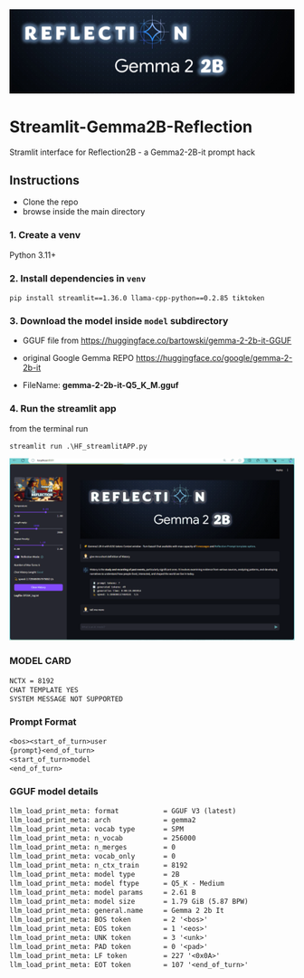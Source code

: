 <img src='https://github.com/fabiomatricardi/Streamlit-Gemma2B-Reflection/raw/main/images/logo_reflection2B.png' width=900>

# Streamlit-Gemma2B-Reflection
Stramlit interface for Reflection2B - a Gemma2-2B-it prompt hack


## Instructions

- Clone the repo
- browse inside the main directory

### 1. Create a venv
Python 3.11+

### 2. Install dependencies in `venv`
```
pip install streamlit==1.36.0 llama-cpp-python==0.2.85 tiktoken
```

### 3. Download the model inside `model` subdirectory
- GGUF file from [https://huggingface.co/bartowski/gemma-2-2b-it-GGUF
](https://huggingface.co/bartowski/gemma-2-2b-it-GGUF
)

- original Google Gemma REPO [https://huggingface.co/google/gemma-2-2b-it
](https://huggingface.co/google/gemma-2-2b-it
)
- FileName: **gemma-2-2b-it-Q5_K_M.gguf**

### 4. Run the streamlit app
from the terminal run
```
streamlit run .\HF_streamlitAPP.py
```



<img src='https://github.com/fabiomatricardi/Streamlit-Gemma2B-Reflection/raw/main/images/Gemma2B-reflectionLLM-streamlit.gif' width=900>



### MODEL CARD
```
NCTX = 8192
CHAT TEMPLATE YES
SYSTEM MESSAGE NOT SUPPORTED
```

### Prompt Format
```
<bos><start_of_turn>user
{prompt}<end_of_turn>
<start_of_turn>model
<end_of_turn>
```

### GGUF model details
```
llm_load_print_meta: format           = GGUF V3 (latest)
llm_load_print_meta: arch             = gemma2
llm_load_print_meta: vocab type       = SPM
llm_load_print_meta: n_vocab          = 256000
llm_load_print_meta: n_merges         = 0
llm_load_print_meta: vocab_only       = 0
llm_load_print_meta: n_ctx_train      = 8192
llm_load_print_meta: model type       = 2B
llm_load_print_meta: model ftype      = Q5_K - Medium
llm_load_print_meta: model params     = 2.61 B
llm_load_print_meta: model size       = 1.79 GiB (5.87 BPW)
llm_load_print_meta: general.name     = Gemma 2 2b It
llm_load_print_meta: BOS token        = 2 '<bos>'
llm_load_print_meta: EOS token        = 1 '<eos>'
llm_load_print_meta: UNK token        = 3 '<unk>'
llm_load_print_meta: PAD token        = 0 '<pad>'
llm_load_print_meta: LF token         = 227 '<0x0A>'
llm_load_print_meta: EOT token        = 107 '<end_of_turn>'
```

